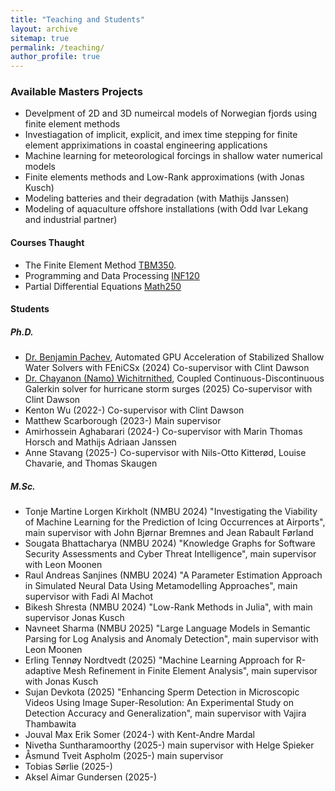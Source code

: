 ```yaml
---
title: "Teaching and Students"
layout: archive
sitemap: true
permalink: /teaching/
author_profile: true
---
```



### Available Masters Projects

- Develpment of 2D and 3D numeircal models of Norwegian fjords using finite element methods
- Investiagation of implicit, explicit, and imex time stepping for finite element appriximations in coastal engineering applications
- Machine learning for meteorological forcings in shallow water numerical models
- Finite elements methods and Low-Rank approximations (with Jonas Kusch)
- Modeling batteries and their degradation (with Mathijs Janssen)
- Modeling of aquaculture offshore installations (with Odd Ivar Lekang and industrial partner)


#### Courses Thaught
- The Finite Element Method [TBM350](https://www.nmbu.no/emne/tbm350). 
- Programming and Data Processing [INF120](https://www.nmbu.no/emne/INF120)
- Partial Differential Equations  [Math250](https://www.nmbu.no/emne/Math250)

#### Students 

##### Ph.D.
- [Dr. Benjamin Pachev](https://www.genealogy.math.ndsu.nodak.edu/id.php?id=321072), Automated GPU Acceleration of Stabilized Shallow Water Solvers with FEniCSx (2024) Co-supervisor with Clint Dawson
- [Dr. Chayanon (Namo) Wichitrnithed](https://oden.utexas.edu/news-and-events/events/2109---Chayanon%20Wichitrnithed/), Coupled Continuous-Discontinuous Galerkin solver for hurricane storm surges (2025) Co-supervisor with Clint Dawson
- Kenton Wu (2022-) Co-supervisor with Clint Dawson
- Matthew Scarborough (2023-) Main supervisor
- Amirhossein Aghabarari (2024-) Co-supervisor with Marin Thomas Horsch and Mathijs Adriaan Janssen 
- Anne Stavang (2025-) Co-supervisor with Nils-Otto Kitterød, Louise Chavarie, and Thomas Skaugen 


##### M.Sc.
- Tonje Martine Lorgen Kirkholt (NMBU 2024) "Investigating the Viability of Machine Learning for the Prediction of Icing Occurrences at Airports", main supervisor with John Bjørnar Bremnes and Jean Rabault Førland
- Sougata Bhattacharya (NMBU 2024) "Knowledge Graphs for Software Security Assessments and Cyber Threat Intelligence", main supervisor with Leon Moonen
- Raul Andreas Sanjines (NMBU 2024) "A Parameter Estimation Approach in Simulated Neural Data Using Metamodelling Approaches", main supervisor with Fadi Al Machot
- Bikesh Shresta (NMBU 2024) "Low-Rank Methods in Julia", with main supervisor Jonas Kusch
- Navneet Sharma (NMBU 2025) "Large Language Models in Semantic Parsing for Log Analysis and Anomaly Detection", main supervisor with Leon Moonen
- Erling Tennøy Nordtvedt (2025) "Machine Learning Approach for R-adaptive Mesh Refinement in Finite Element Analysis", main supervisor with Jonas Kusch 
- Sujan Devkota (2025) "Enhancing Sperm Detection in Microscopic Videos Using Image Super-Resolution: An Experimental Study on Detection Accuracy and Generalization", main supervisor with Vajira Thambawita
- Jouval Max Erik Somer (2024-) with Kent-Andre Mardal
- Nivetha Suntharamoorthy (2025-) main supervisor with Helge Spieker
- Åsmund Tveit Aspholm (2025-) main supervisor
- Tobias Sørlie (2025-)
- Aksel Aimar Gundersen (2025-)




